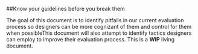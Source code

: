 ##Know your guidelines before you break them

The goal of this document is to identify pitfalls in our current evaluation process so designers can be more cognizant of them and control for them when possibleThis document will also attempt to identify tactics designers can employ to improve their evaluation process. This is a **WIP** living document.